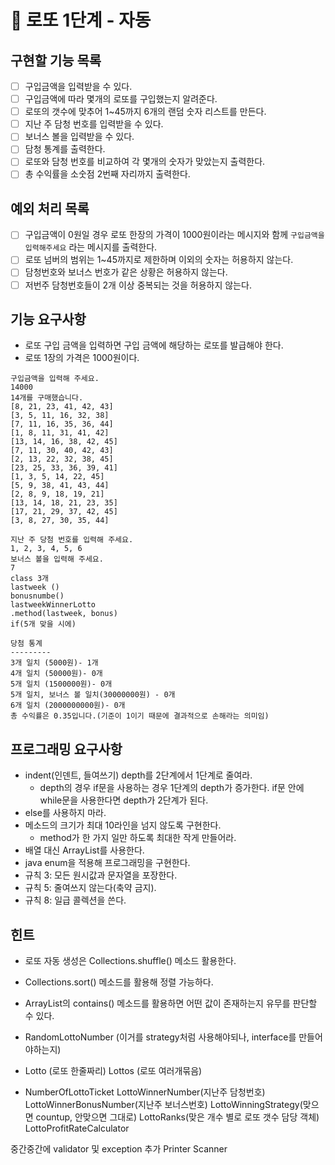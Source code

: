 # 🚀 로또 1단계 - 자동

## 구현할 기능 목록
- [ ] 구입금액을 입력받을 수 있다.
- [ ] 구입금액에 따라 몇개의 로또를 구입했는지 알려준다.
- [ ] 로또의 갯수에 맞추어 1~45까지 6개의 랜덤 숫자 리스트를 만든다.
- [ ] 지난 주 담청 번호를 입력받을 수 있다.
- [ ] 보너스 볼을 입력받을 수 있다.
- [ ] 담청 통계를 출력한다.
- [ ] 로또와 담청 번호를 비교하여 각 몇개의 숫자가 맞았는지 출력한다.
- [ ] 총 수익률을 소숫점 2번째 자리까지 출력한다.

## 예외 처리 목록
- [ ] 구입금액이 0원일 경우 로또 한장의 가격이 1000원이라는 메시지와 함께 `구입금액을 입력해주세요` 라는 메시지를 출력한다.
- [ ] 로또 넘버의 범위는 1~45까지로 제한하며 이외의 숫자는 허용하지 않는다.
- [ ] 담청번호와 보너스 번호가 같은 상황은 허용하지 않는다.
- [ ] 저번주 담청번호들이 2개 이상 중복되는 것을 허용하지 않는다. 

## 기능 요구사항
- 로또 구입 금액을 입력하면 구입 금액에 해당하는 로또를 발급해야 한다.
- 로또 1장의 가격은 1000원이다.

```
구입금액을 입력해 주세요.
14000
14개를 구매했습니다.
[8, 21, 23, 41, 42, 43]
[3, 5, 11, 16, 32, 38]
[7, 11, 16, 35, 36, 44]
[1, 8, 11, 31, 41, 42]
[13, 14, 16, 38, 42, 45]
[7, 11, 30, 40, 42, 43]
[2, 13, 22, 32, 38, 45]
[23, 25, 33, 36, 39, 41]
[1, 3, 5, 14, 22, 45]
[5, 9, 38, 41, 43, 44]
[2, 8, 9, 18, 19, 21]
[13, 14, 18, 21, 23, 35]
[17, 21, 29, 37, 42, 45]
[3, 8, 27, 30, 35, 44]

지난 주 당첨 번호를 입력해 주세요.
1, 2, 3, 4, 5, 6
보너스 볼을 입력해 주세요.
7
class 3개
lastweek ()
bonusnumbe()
lastweekWinnerLotto
.method(lastweek, bonus)
if(5개 맞을 시에)
  
당첨 통계
---------
3개 일치 (5000원)- 1개
4개 일치 (50000원)- 0개
5개 일치 (1500000원)- 0개
5개 일치, 보너스 볼 일치(30000000원) - 0개
6개 일치 (2000000000원)- 0개
총 수익률은 0.35입니다.(기준이 1이기 때문에 결과적으로 손해라는 의미임)
```

## 프로그래밍 요구사항
- indent(인덴트, 들여쓰기) depth를 2단계에서 1단계로 줄여라.
  - depth의 경우 if문을 사용하는 경우 1단계의 depth가 증가한다. if문 안에 while문을 사용한다면 depth가 2단계가 된다.
- else를 사용하지 마라.
- 메소드의 크기가 최대 10라인을 넘지 않도록 구현한다.
  - method가 한 가지 일만 하도록 최대한 작게 만들어라.
- 배열 대신 ArrayList를 사용한다.
- java enum을 적용해 프로그래밍을 구현한다.
- 규칙 3: 모든 원시값과 문자열을 포장한다.
- 규칙 5: 줄여쓰지 않는다(축약 금지).
- 규칙 8: 일급 콜렉션을 쓴다.

## 힌트
- 로또 자동 생성은 Collections.shuffle() 메소드 활용한다.
- Collections.sort() 메소드를 활용해 정렬 가능하다.
- ArrayList의 contains() 메소드를 활용하면 어떤 값이 존재하는지 유무를 판단할 수 있다.


- RandomLottoNumber (이거를 strategy처럼 사용해야되나, interface를 만들어야하는지)
- Lotto (로또 한줄짜리)
Lottos (로또 여러개묶음)
- NumberOfLottoTicket
LottoWinnerNumber(지난주 담청번호)
LottoWinnerBonusNumber(지난주 보너스번호)
LottoWinningStrategy(맞으면 countup, 안맞으면 그대로)
LottoRanks(맞은 개수 별로 로또 갯수 담당 객체)
LottoProfitRateCalculator

중간중간에 validator 및 exception 추가
Printer
Scanner